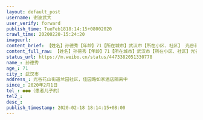 ```yaml
---
layout: default_post
username: 谢波武大
user_verify: forward
publish_time: TueFeb1818:14:15+08002020
crawl_time: 20200220-15:24:20
imageurl: 
content_brief: 【姓名】孙德秀【年龄】71【所在城市】武汉市【所在小区、社区】‬ 光谷花山街道兰园社区，佳园路如家酒店隔离中【患病时间】2020年2月1日【联系方式】●●●（患者儿子的）【病情详细描述】发烧咳嗽多日，核酸检测阳性，按程序上报社区后在社区安排的酒店隔离。但8日开始病情加重，10日经 ...全文
content_full_raw: 【姓名】孙德秀【年龄】71【所在城市】武汉市【所在小区、社区】‬光谷花山街道兰园社区，佳园路如家酒店隔离中【患病时间】2020年2月1日【联系方式】●●●（患者儿子的）【病情详细描述】发烧咳嗽多日，核酸检测阳性，按程序上报社区后在社区安排的酒店隔离。但8日开始病情加重，10日经同济医院光谷院区诊断，ct显示双肺感染，目前已经呼吸困难，2月15日至今在隔离点缺药三天（缺少阿比朵儿、连花清瘟颗粒等关键治疗药物）。向街道社区以及指挥部反映多次，未能有结果。【需要床位量】1【周边家人及隔离情况】患者老公、儿媳已确诊住院，患者儿子目前转往方舱医院
status_url: https://m.weibo.cn/status/4473382051330778
name_: 孙德秀
age_: 71
city_: 武汉市
address_: ‬光谷花山街道兰园社区，佳园路如家酒店隔离中
since_: 2020年2月1日
tel_: ●●●（患者儿子的）
tel2_: 
desc_: 
publish_timestamp: 2020-02-18 18:14:15+08:00
---
```

